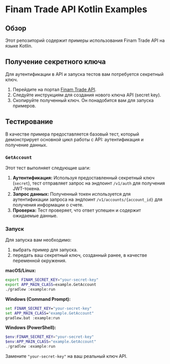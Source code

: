 # Finam Trade API Kotlin Examples

## Обзор

Этот репозиторий содержит примеры использования Finam Trade API на языке Kotlin.

## Получение секретного ключа

Для аутентификации в API и запуска тестов вам потребуется секретный ключ. 

1.  Перейдите на портал [Finam Trade API](https://tradeapi.finam.ru/docs/tokens/).
2.  Следуйте инструкциям для создания нового ключа API (secret key).
3.  Скопируйте полученный ключ. Он понадобится вам для запуска примеров.

## Тестирование

В качестве примера предоставляется базовый тест, который демонстрирует основной цикл работы с API: аутентификация и получение данных.

### `GetAccount`

Этот тест выполняет следующие шаги:

1.  **Аутентификация:** Используя предоставленный секретный ключ (`secret`), тест отправляет запрос на эндпоинт `/v1/auth` для получения JWT-токена.
2.  **Запрос данных:** Полученный токен используется для аутентификации запроса на эндпоинт `/v1/accounts/{account_id}` для получения информации о счете.
3.  **Проверка:** Тест проверяет, что ответ успешен и содержит ожидаемые данные.

### Запуск

Для запуска вам необходимо:
1. выбрать пример для запуска.
2. передать ваш секретный ключ, созданный ранее, в качестве переменной окружения.

**macOS/Linux:**
```bash
export FINAM_SECRET_KEY="your-secret-key"
export APP_MAIN_CLASS=example.GetAccount
./gradlew :example:run
```

**Windows (Command Prompt):**
```cmd
set FINAM_SECRET_KEY="your-secret-key"
set APP_MAIN_CLASS="example.GetAccount"
gradlew.bat :example:run
```

**Windows (PowerShell):**
```powershell
$env:FINAM_SECRET_KEY="your-secret-key"
$env:APP_MAIN_CLASS="example.GetAccount"
./gradlew :example:run
```

Замените `"your-secret-key"` на ваш реальный ключ API.

